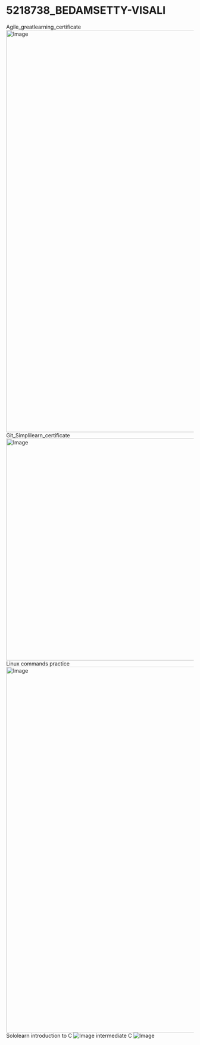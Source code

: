 # 5218738_BEDAMSETTY-VISALI
Agile_greatlearning_certificate
<img width="1920" height="1080" alt="Image" src="https://github.com/user-attachments/assets/16a105d5-8e5d-4882-81f4-abc5adac0ceb" />
Git_Simplilearn_certificate
<img width="844" height="596" alt="Image" src="https://github.com/user-attachments/assets/5607d288-c7b8-454e-9c51-ad2677461006" />
Linux commands practice
<img width="1852" height="982" alt="Image" src="https://github.com/user-attachments/assets/cf4d9ab0-7db4-4f8d-82be-5fb231579151" />
Sololearn introduction to C
![Image](https://github.com/user-attachments/assets/e7a18800-0306-4f98-a9bc-508ed496eda4)
intermediate C
![Image](https://github.com/user-attachments/assets/9b1c1673-cdac-4837-a4ed-ca3a5b56363e)
